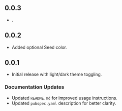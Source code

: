 ## 0.0.3
- .
## 0.0.2
- Added optional Seed color.
## 0.0.1
- Initial release with light/dark theme toggling.

### Documentation Updates
- Updated `README.md` for improved usage instructions.
- Updated `pubspec.yaml` description for better clarity.
